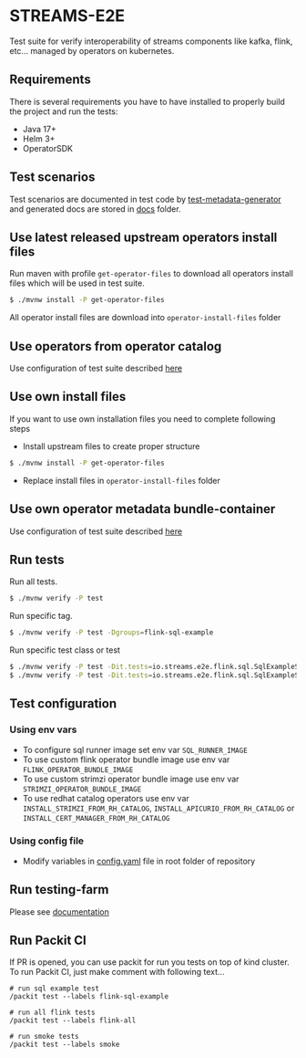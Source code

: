 # STREAMS-E2E

Test suite for verify interoperability of streams components like kafka, flink, etc... managed by operators on kubernetes.

## Requirements
There is several requirements you have to have installed to properly build the project and run the tests:
- Java 17+
- Helm 3+
- OperatorSDK

## Test scenarios
Test scenarios are documented in test code by [test-metadata-generator](https://github.com/skodjob/test-metadata-generator) and generated docs are stored in [docs](docs) folder.

## Use latest released upstream operators install files
Run maven with profile `get-operator-files` to download all operators install files which will be used in test suite.

```bash
$ ./mvnw install -P get-operator-files
```
All operator install files are download into `operator-install-files` folder

## Use operators from operator catalog
Use configuration of test suite described [here](#test-configuration)

## Use own install files
If you want to use own installation files you need to complete following steps

* Install upstream files to create proper structure
```bash
$ ./mvnw install -P get-operator-files
```

* Replace install files in `operator-install-files` folder

## Use own operator metadata bundle-container
Use configuration of test suite described [here](#test-configuration)

## Run tests
Run all tests.
```bash
$ ./mvnw verify -P test
```

Run specific tag.
```bash
$ ./mvnw verify -P test -Dgroups=flink-sql-example
```

Run specific test class or test
```bash
$ ./mvnw verify -P test -Dit.tests=io.streams.e2e.flink.sql.SqlExampleST
$ ./mvnw verify -P test -Dit.tests=io.streams.e2e.flink.sql.SqlExampleST#testFlinkSqlExample
```

## Test configuration
### Using env vars
- To configure sql runner image set env var `SQL_RUNNER_IMAGE`
- To use custom flink operator bundle image use env var `FLINK_OPERATOR_BUNDLE_IMAGE`
- To use custom strimzi operator bundle image use env var `STRIMZI_OPERATOR_BUNDLE_IMAGE`
- To use redhat catalog operators use env var `INSTALL_STRIMZI_FROM_RH_CATALOG`, `INSTALL_APICURIO_FROM_RH_CATALOG` or `INSTALL_CERT_MANAGER_FROM_RH_CATALOG`

### Using config file
- Modify variables in [config.yaml](config.yaml) file in root folder of repository

## Run testing-farm
Please see [documentation](tmt/README.md)

## Run Packit CI
If PR is opened, you can use packit for run you tests on top of kind cluster.
To run Packit CI, just make comment with following text...
```
# run sql example test
/packit test --labels flink-sql-example

# run all flink tests
/packit test --labels flink-all

# run smoke tests
/packit test --labels smoke
```
